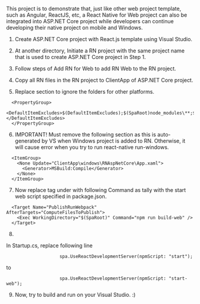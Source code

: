 
This project is to demonstrate that, just like other web project template, such as Angular, ReactJS, etc, a React Native for Web project can also be integrated into ASP.NET Core project while developers can continue developing their native project on mobile and Windows. 

1. Create ASP.NET Core project with React.js template using Visual Studio. <br />

2. At another directory, Initiate a RN project with the same project name that is used to create ASP.NET Core project in Step 1. <br />

3. Follow steps of Add RN for Web to add RN Web to the RN project.

4. Copy all RN files in the RN project to ClientApp of ASP.NET Core project.

5. Replace <DefaultItemExcludes> section to ignore the folders for other platforms. <br />
```
  <PropertyGroup>
 	<DefaultItemExcludes>$(DefaultItemExcludes);$(SpaRoot)node_modules\**;$(SpaRoot)android\**;$(SpaRoot)ios\**;$(SpaRoot)windows\**</DefaultItemExcludes>
  </PropertyGroup>
```

6. IMPORTANT! Must remove the following section as this is auto-generated by VS when Windows project is added to RN. Otherwise, it will cause error when you try to run react-native run-windows. <br />
```
  <ItemGroup>
    <None Update="ClientApp\windows\RNAspNetCore\App.xaml">
      <Generator>MSBuild:Compile</Generator>
    </None>
  </ItemGroup>

```

7. Now replace <Exec WorkingDirectory> tag under <Target> with following Command as tally with the start web script specified in package.json. <br />

```
  <Target Name="PublishRunWebpack" AfterTargets="ComputeFilesToPublish">
    <Exec WorkingDirectory="$(SpaRoot)" Command="npm run build-web" />
  </Target>
```

8.
In Startup.cs, replace following line  <br />
```
                    spa.UseReactDevelopmentServer(npmScript: "start");
```
to <br />

```
                    spa.UseReactDevelopmentServer(npmScript: "start-web");
```

9. Now, try to build and run on your Visual Studio. :)